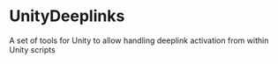 # UnityDeeplinks
A set of tools for Unity to allow handling deeplink activation from within Unity scripts

